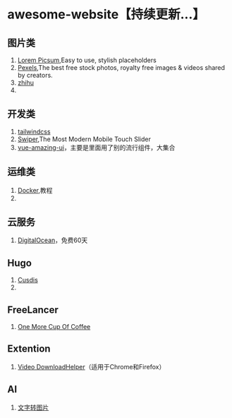 # awesome-website【持续更新...】

## 图片类
1. [Lorem Picsum](https://picsum.photos/),Easy to use, stylish placeholders
2. [Pexels](https://www.pexels.com/),The best free stock photos, royalty free images & videos shared by creators.
3. [zhihu](https://www.zhihu.com/question/21757507)
4. 

## 开发类
1. [tailwindcss](https://www.tailwindcss.cn/)
2. [Swiper](https://swiperjs.com/),The Most Modern Mobile Touch Slider
3. [vue-amazing-ui](https://themusecatcher.github.io/vue-amazing-ui/guide/features.html)，主要是里面用了别的流行组件，大集合

## 运维类
1. [Docker](https://yeasy.gitbook.io/docker_practice),教程
2. 
## 云服务
1. [DigitalOcean](https://www.digitalocean.com/)，免费60天

## Hugo
1. [Cusdis](https://cusdis.com/)
2. 
## FreeLancer
1. [One More Cup Of Coffee](https://onemorecupof-coffee.com/)

## Extention
1. [Video DownloadHelper](https://www.downloadhelper.net)（适用于Chrome和Firefox）

## AI
1. [文字转图片](https://ideogram.ai/)
